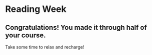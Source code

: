# Reading Week

## Congratulations! You made it through half of your course.

Take some time to relax and recharge!

<YouTube
  title="Deep Underwater • Relaxing Sleep Music in an Underwater Paradise"
  url="https://www.youtube.com/embed/OVct34NUk3U"
/>
